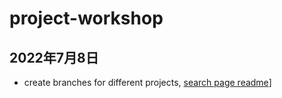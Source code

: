 # project-workshop

## 2022年7月8日
- create branches for different projects, [search page readme](https://github.com/Saiable/project-workshop/tree/search-page-frontend)]
